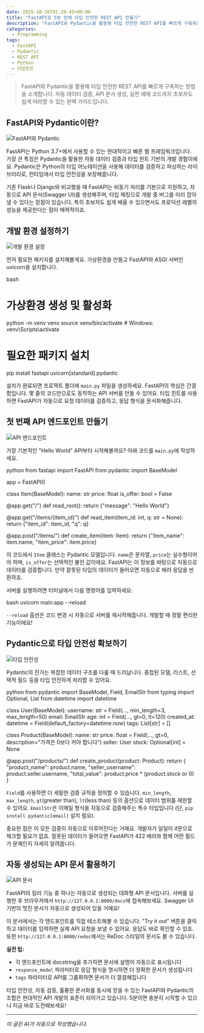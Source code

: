 ```yaml
---
date: 2025-10-26T01:29:45+09:00
title: "FastAPI로 5분 만에 타입 안전한 REST API 만들기"
description: "FastAPI와 Pydantic을 활용해 타입 안전한 REST API를 빠르게 구축하는 방법을 소개합니다. 자동 데이터 검증, API 문서 생성, 실전 예제 코드까지 초보자도 쉽게 따라할 수 있는 완벽 가이드입니다."
categories:
  - Programming
tags:
  - FastAPI
  - Pydantic
  - REST API
  - Python
  - 타입힌트
---
```


> FastAPI와 Pydantic을 활용해 타입 안전한 REST API를 빠르게 구축하는 방법을 소개합니다. 자동 데이터 검증, API 문서 생성, 실전 예제 코드까지 초보자도 쉽게 따라할 수 있는 완벽 가이드입니다.



<!-- more -->

## FastAPI와 Pydantic이란?

![FastAPI와 Pydantic](https://source.unsplash.com/800x600/?programming,code,api)

FastAPI는 Python 3.7+에서 사용할 수 있는 현대적이고 빠른 웹 프레임워크입니다. 가장 큰 특징은 Pydantic을 활용한 자동 데이터 검증과 타입 힌트 기반의 개발 경험이에요. Pydantic은 Python의 타입 어노테이션을 사용해 데이터를 검증하고 파싱하는 라이브러리로, 런타임에서 타입 안전성을 보장해줍니다.

기존 Flask나 Django와 비교했을 때 FastAPI는 비동기 처리를 기본으로 지원하고, 자동으로 API 문서(Swagger UI)를 생성해주며, 타입 체킹으로 개발 중 버그를 미리 잡아낼 수 있다는 장점이 있습니다. 특히 초보자도 쉽게 배울 수 있으면서도 프로덕션 레벨의 성능을 제공한다는 점이 매력적이죠.

## 개발 환경 설정하기

![개발 환경 설정](https://source.unsplash.com/800x600/?computer,setup,development)

먼저 필요한 패키지를 설치해볼게요. 가상환경을 만들고 FastAPI와 ASGI 서버인 uvicorn을 설치합니다.

bash
# 가상환경 생성 및 활성화
python -m venv venv
source venv/bin/activate  # Windows: venv\Scripts\activate

# 필요한 패키지 설치
pip install fastapi uvicorn[standard] pydantic


설치가 완료되면 프로젝트 폴더에 `main.py` 파일을 생성하세요. FastAPI의 핵심은 간결함입니다. 몇 줄의 코드만으로도 동작하는 API 서버를 만들 수 있어요. 타입 힌트를 사용하면 FastAPI가 자동으로 요청 데이터를 검증하고, 응답 형식을 문서화해줍니다.

## 첫 번째 API 엔드포인트 만들기

![API 엔드포인트](https://source.unsplash.com/800x600/?network,connection,server)

가장 기본적인 "Hello World" API부터 시작해볼까요? 아래 코드를 `main.py`에 작성하세요.

python
from fastapi import FastAPI
from pydantic import BaseModel

app = FastAPI()

class Item(BaseModel):
    name: str
    price: float
    is_offer: bool = False

@app.get("/")
def read_root():
    return {"message": "Hello World"}

@app.get("/items/{item_id}")
def read_item(item_id: int, q: str = None):
    return {"item_id": item_id, "q": q}

@app.post("/items/")
def create_item(item: Item):
    return {"item_name": item.name, "item_price": item.price}


이 코드에서 `Item` 클래스는 Pydantic 모델입니다. `name`은 문자열, `price`는 실수형이어야 하며, `is_offer`는 선택적인 불린 값이에요. FastAPI는 이 정보를 바탕으로 자동으로 데이터를 검증합니다. 만약 잘못된 타입의 데이터가 들어오면 자동으로 에러 응답을 반환하죠.

서버를 실행하려면 터미널에서 다음 명령어를 입력하세요:

bash
uvicorn main:app --reload


`--reload` 옵션은 코드 변경 시 자동으로 서버를 재시작해줍니다. 개발할 때 정말 편리한 기능이에요!

## Pydantic으로 타입 안전성 확보하기

![타입 안전성](https://source.unsplash.com/800x600/?security,validation,check)

Pydantic의 진가는 복잡한 데이터 구조를 다룰 때 드러납니다. 중첩된 모델, 리스트, 선택적 필드 등을 타입 안전하게 처리할 수 있어요.

python
from pydantic import BaseModel, Field, EmailStr
from typing import Optional, List
from datetime import datetime

class User(BaseModel):
    username: str = Field(..., min_length=3, max_length=50)
    email: EmailStr
    age: int = Field(..., gt=0, lt=120)
    created_at: datetime = Field(default_factory=datetime.now)
    tags: List[str] = []

class Product(BaseModel):
    name: str
    price: float = Field(..., gt=0, description="가격은 0보다 커야 합니다")
    seller: User
    stock: Optional[int] = None

@app.post("/products/")
def create_product(product: Product):
    return {
        "product_name": product.name,
        "seller_username": product.seller.username,
        "total_value": product.price * (product.stock or 0)
    }


`Field`를 사용하면 더 세밀한 검증 규칙을 정의할 수 있습니다. `min_length`, `max_length`, `gt`(greater than), `lt`(less than) 등의 옵션으로 데이터 범위를 제한할 수 있어요. `EmailStr`은 이메일 형식을 자동으로 검증해주는 특수 타입입니다 (단, `pip install pydantic[email]` 설치 필요).

중요한 점은 이 모든 검증이 자동으로 이루어진다는 거예요. 개발자가 일일이 if문으로 체크할 필요가 없죠. 잘못된 데이터가 들어오면 FastAPI가 422 에러와 함께 어떤 필드가 문제인지 자세히 알려줍니다.

## 자동 생성되는 API 문서 활용하기

![API 문서](https://source.unsplash.com/800x600/?documentation,interface,dashboard)

FastAPI의 킬러 기능 중 하나는 자동으로 생성되는 대화형 API 문서입니다. 서버를 실행한 후 브라우저에서 `http://127.0.0.1:8000/docs`에 접속해보세요. Swagger UI 기반의 멋진 문서가 자동으로 생성되어 있을 거예요!

이 문서에서는 각 엔드포인트를 직접 테스트해볼 수 있습니다. "Try it out" 버튼을 클릭하고 데이터를 입력하면 실제 API 요청을 보낼 수 있어요. 응답도 바로 확인할 수 있죠. 또한 `http://127.0.0.1:8000/redoc`에서는 ReDoc 스타일의 문서도 볼 수 있습니다.

**실전 팁:**
- 각 엔드포인트에 docstring을 추가하면 문서에 설명이 자동으로 표시됩니다
- `response_model` 파라미터로 응답 형식을 명시하면 더 정확한 문서가 생성됩니다
- `tags` 파라미터로 API를 그룹화하면 문서가 더 깔끔해집니다

타입 안전성, 자동 검증, 훌륭한 문서화를 동시에 얻을 수 있는 FastAPI와 Pydantic의 조합은 현대적인 API 개발의 표준이 되어가고 있습니다. 5분이면 충분히 시작할 수 있으니 지금 바로 도전해보세요!

---

*이 글은 AI가 자동으로 작성했습니다.*
